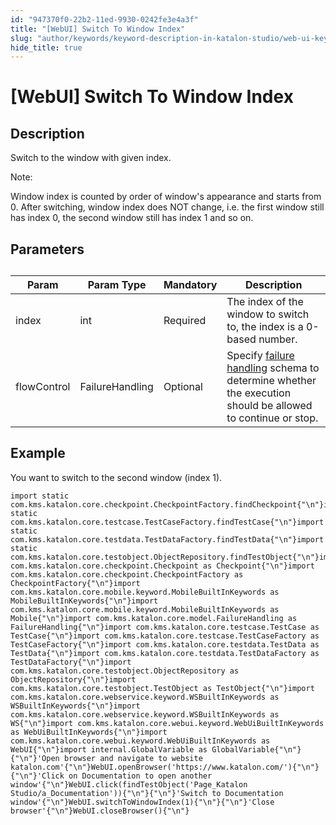 ```yaml
---
id: "947370f0-22b2-11ed-9930-0242fe3e4a3f"
title: "[WebUI] Switch To Window Index"
slug: "author/keywords/keyword-description-in-katalon-studio/web-ui-keywords/webui-switch-to-window-index"
hide_title: true
---
```


# <a id="id_0" class="anchor_top_offset"/><a id="ariaid-title1" class="anchor_top_offset"/>[WebUI] Switch To Window Index


## <a id="id_0__id_1" class="anchor_top_offset"/>Description  

              
<p xmlns="http://www.w3.org/1999/xhtml" className="p">Switch to the window with given index. </p> 
      
<div xmlns="http://www.w3.org/1999/xhtml" className="note note note_note"><span className="note__title">Note:</span> 
  <p className="p">Window index is counted by order of window's appearance and
    starts from 0. After switching, window index does NOT change, i.e.
    the first window still has index 0, the second window still has
    index 1 and so on.</p>
</div>
      

## <a id="id_0__id_2" class="anchor_top_offset"/>Parameters  

              
<table xmlns="http://www.w3.org/1999/xhtml" className="table"><caption /><thead className="thead"><tr className><th className="entry anchor_top_offset" id="id_0__id_2__entry__1">Param</th><th className="entry anchor_top_offset" id="id_0__id_2__entry__2">Param Type</th><th className="entry anchor_top_offset" id="id_0__id_2__entry__3">Mandatory</th><th className="entry anchor_top_offset" id="id_0__id_2__entry__4">Description</th></tr></thead><tbody className="tbody"><tr className><td className="entry" headers="id_0__id_2__entry__1 id_0__id_2__entry__2 id_0__id_2__entry__3 id_0__id_2__entry__4 ">index</td><td className="entry" headers="id_0__id_2__entry__1 id_0__id_2__entry__2 id_0__id_2__entry__3 id_0__id_2__entry__4 ">int</td><td className="entry" headers="id_0__id_2__entry__1 id_0__id_2__entry__2 id_0__id_2__entry__3 id_0__id_2__entry__4 ">Required</td><td className="entry" headers="id_0__id_2__entry__1 id_0__id_2__entry__2 id_0__id_2__entry__3 id_0__id_2__entry__4 ">The index of the window to switch to, the index is a 0-based         number.</td></tr><tr className><td className="entry" headers="id_0__id_2__entry__1 id_0__id_2__entry__2 id_0__id_2__entry__3 id_0__id_2__entry__4 ">flowControl</td><td className="entry" headers="id_0__id_2__entry__1 id_0__id_2__entry__2 id_0__id_2__entry__3 id_0__id_2__entry__4 ">FailureHandling</td><td className="entry" headers="id_0__id_2__entry__1 id_0__id_2__entry__2 id_0__id_2__entry__3 id_0__id_2__entry__4 ">Optional</td><td className="entry" headers="id_0__id_2__entry__1 id_0__id_2__entry__2 id_0__id_2__entry__3 id_0__id_2__entry__4 ">Specify <a className="xref" href="/docs/maintain/configure-failure-handling-settings-in-katalon-studio">failure handling</a> schema to         determine whether the execution should be allowed to continue or         stop.</td></tr></tbody></table> 
      

## <a id="id_0__id_3" class="anchor_top_offset"/>Example 

              
<p xmlns="http://www.w3.org/1999/xhtml" className="p">You want to switch to the second window (index 1).</p> 
              
<pre xmlns="http://www.w3.org/1999/xhtml" className="pre codeblock"><code>import static com.kms.katalon.core.checkpoint.CheckpointFactory.findCheckpoint{"\n"}import static com.kms.katalon.core.testcase.TestCaseFactory.findTestCase{"\n"}import static com.kms.katalon.core.testdata.TestDataFactory.findTestData{"\n"}import static com.kms.katalon.core.testobject.ObjectRepository.findTestObject{"\n"}import com.kms.katalon.core.checkpoint.Checkpoint as Checkpoint{"\n"}import com.kms.katalon.core.checkpoint.CheckpointFactory as CheckpointFactory{"\n"}import com.kms.katalon.core.mobile.keyword.MobileBuiltInKeywords as MobileBuiltInKeywords{"\n"}import com.kms.katalon.core.mobile.keyword.MobileBuiltInKeywords as Mobile{"\n"}import com.kms.katalon.core.model.FailureHandling as FailureHandling{"\n"}import com.kms.katalon.core.testcase.TestCase as TestCase{"\n"}import com.kms.katalon.core.testcase.TestCaseFactory as TestCaseFactory{"\n"}import com.kms.katalon.core.testdata.TestData as TestData{"\n"}import com.kms.katalon.core.testdata.TestDataFactory as TestDataFactory{"\n"}import com.kms.katalon.core.testobject.ObjectRepository as ObjectRepository{"\n"}import com.kms.katalon.core.testobject.TestObject as TestObject{"\n"}import com.kms.katalon.core.webservice.keyword.WSBuiltInKeywords as WSBuiltInKeywords{"\n"}import com.kms.katalon.core.webservice.keyword.WSBuiltInKeywords as WS{"\n"}import com.kms.katalon.core.webui.keyword.WebUiBuiltInKeywords as WebUiBuiltInKeywords{"\n"}import com.kms.katalon.core.webui.keyword.WebUiBuiltInKeywords as WebUI{"\n"}import internal.GlobalVariable as GlobalVariable{"\n"}{"\n"}'Open browser and navigate to website katalon.com'{"\n"}WebUI.openBrowser('https://www.katalon.com/'){"\n"}{"\n"}'Click on Documentation to open another window'{"\n"}WebUI.click(findTestObject('Page_Katalon Studio/a_Documentation')){"\n"}{"\n"}'Switch to Documentation window'{"\n"}WebUI.switchToWindowIndex(1){"\n"}{"\n"}'Close browser'{"\n"}WebUI.closeBrowser(){"\n"}</code></pre> 
            
